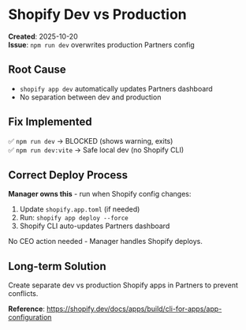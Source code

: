 # Shopify Dev vs Production

**Created**: 2025-10-20  
**Issue**: `npm run dev` overwrites production Partners config

## Root Cause

- `shopify app dev` automatically updates Partners dashboard
- No separation between dev and production

## Fix Implemented

✅ `npm run dev` → BLOCKED (shows warning, exits)  
✅ `npm run dev:vite` → Safe local dev (no Shopify CLI)

## Correct Deploy Process

**Manager owns this** - run when Shopify config changes:

1. Update `shopify.app.toml` (if needed)
2. Run: `shopify app deploy --force`
3. Shopify CLI auto-updates Partners dashboard

No CEO action needed - Manager handles Shopify deploys.

## Long-term Solution

Create separate dev vs production Shopify apps in Partners to prevent conflicts.

**Reference**: https://shopify.dev/docs/apps/build/cli-for-apps/app-configuration
